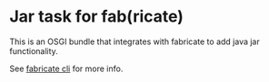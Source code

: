 Jar task for fab(ricate)
=================================

This is an OSGI bundle that integrates with fabricate to add java jar functionality.

See [fabricate cli](https://github.com/m410/fab-cli) for more info.


